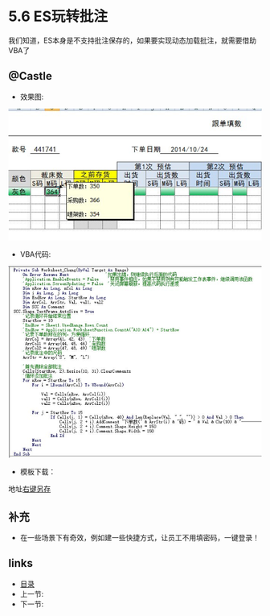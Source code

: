 # 5.6 ES玩转批注
我们知道，ES本身是不支持批注保存的，如果要实现动态加载批注，就需要借助VBA了

## @Castle
- 效果图:

![](images/5.6.1.jpg?raw=true)

- VBA代码:

![](images/5.6.2.jpg?raw=true)

- 模板下载：

地址[右键另存](/5.6.3.zip)

## 补充
* 在一些场景下有奇效，例如建一些快捷方式，让员工不用填密码，一键登录！

## links
  * [目录](<preface.md>)
  * 上一节: [](<05.5.md>)
  * 下一节: [](<05.7.md>)

